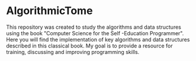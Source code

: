 # AlgorithmicTome
This repository was created to study the algorithms and data structures using the book "Computer Science for the Self -Education Programmer". Here you will find the implementation of key algorithms and data structures described in this classical book. My goal is to provide a resource for training, discussing and improving programming skills.

